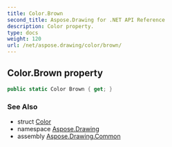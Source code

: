 ```yaml
---
title: Color.Brown
second_title: Aspose.Drawing for .NET API Reference
description: Color property. 
type: docs
weight: 120
url: /net/aspose.drawing/color/brown/
---
```

## Color.Brown property

```csharp
public static Color Brown { get; }
```

### See Also

* struct [Color](../)
* namespace [Aspose.Drawing](../../color/)
* assembly [Aspose.Drawing.Common](../../../)


